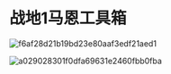 # 战地1马恩工具箱

![f6af28d21b19bd23e80aaf3edf21aed1](https://github.com/CrazyZhang666/MarneTools/assets/28080853/b7de5652-7f3a-4af1-9e80-1886cc52e44b)

![a029028301f0dfa69631e2460fbb0fba](https://github.com/CrazyZhang666/MarneTools/assets/28080853/f8e58ca6-1ec7-42d9-9f66-4a105f6f9f9d)
